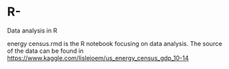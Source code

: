 # R-
Data analysis in R

energy census.rmd is the R notebook focusing on data analysis. The source of the data can be found in https://www.kaggle.com/lislejoem/us_energy_census_gdp_10-14 


